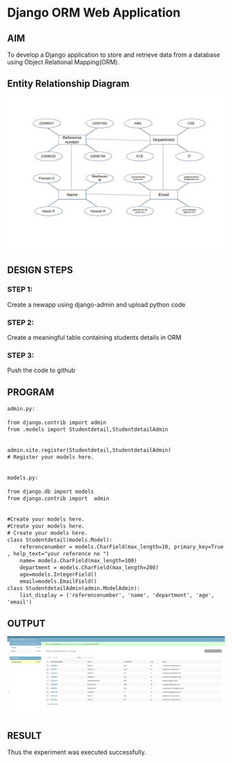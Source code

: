 # Django ORM Web Application

## AIM
To develop a Django application to store and retrieve data from a database using Object Relational Mapping(ORM).

## Entity Relationship Diagram

![img](newmapdiagram.jpg)

## DESIGN STEPS

### STEP 1:
Create a newapp using django-admin and upload python code

### STEP 2:
Create a meaningful table containing students details in ORM

### STEP 3:
Push the code to github

## PROGRAM
```
admin.py:

from django.contrib import admin
from .models import Studentdetail,StudentdetailAdmin


admin.site.register(Studentdetail,StudentdetailAdmin)
# Register your models here.


models.py:

from django.db import models
from django.contrib import  admin


#Create your models here.
#Create your models here.
# Create your models here.
class Studentdetail(models.Model):
    referencenumber = models.CharField(max_length=10, primary_key=True , help_text="your reference no ")
    name= models.CharField(max_length=100)
    department = models.CharField(max_length=200)
    age=models.IntegerField()
    email=models.EmailField()
class StudentdetailAdmin(admin.ModelAdmin):
    list_display = ('referencenumber', 'name', 'department', 'age', 'email')
```

## OUTPUT
![img](outputss.png)

## RESULT
Thus the experiment was executed successfully.
